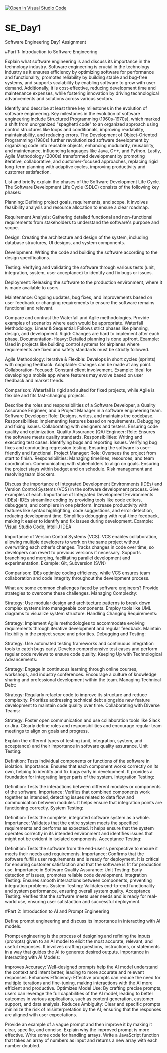 [![Open in Visual Studio Code](https://classroom.github.com/assets/open-in-vscode-2e0aaae1b6195c2367325f4f02e2d04e9abb55f0b24a779b69b11b9e10269abc.svg)](https://classroom.github.com/online_ide?assignment_repo_id=15920286&assignment_repo_type=AssignmentRepo)
# SE_Day1
Software Engineering Day1 Assignment

#Part 1: Introduction to Software Engineering

Explain what software engineering is and discuss its importance in the technology industry.
Software engineering is crucial in the technology industry as it ensures efficiency by optimizing software for performance and functionality, promotes reliability by building stable and bug-free systems, and supports scalability by enabling software to grow with user demand. Additionally, it is cost-effective, reducing development time and maintenance expenses, while fostering innovation by driving technological advancements and solutions across various sectors.

Identify and describe at least three key milestones in the evolution of software engineering.
Key milestones in the evolution of software engineering include Structured Programming (1960s-1970s), which marked a shift from unorganized "spaghetti code" to an organized approach using control structures like loops and conditionals, improving readability, maintainability, and reducing errors. The Development of Object-Oriented Programming (1980s) further revolutionized software development by organizing code into reusable objects, enhancing modularity, reusability, and maintenance, influencing languages like Java, C++, and Python. Lastly, Agile Methodology (2000s) transformed development by promoting iterative, collaborative, and customer-focused approaches, replacing rigid long-term planning with adaptive cycles, improving productivity and customer satisfaction.


List and briefly explain the phases of the Software Development Life Cycle.
The Software Development Life Cycle (SDLC) consists of the following key phases:

Planning: Defining project goals, requirements, and scope. It involves feasibility analysis and resource allocation to ensure a clear roadmap.

Requirement Analysis: Gathering detailed functional and non-functional requirements from stakeholders to understand the software's purpose and scope.

Design: Creating the architecture and design of the system, including database structures, UI designs, and system components.

Development: Writing the code and building the software according to the design specifications.

Testing: Verifying and validating the software through various tests (unit, integration, system, user acceptance) to identify and fix bugs or issues.

Deployment: Releasing the software to the production environment, where it is made available to users.

Maintenance: Ongoing updates, bug fixes, and improvements based on user feedback or changing requirements to ensure the software remains functional and relevant.



Compare and contrast the Waterfall and Agile methodologies. Provide examples of scenarios where each would be appropriate.
Waterfall Methodology:
Linear & Sequential: Follows strict phases like planning, design, and development.
Rigid: Changes are hard to implement after each phase.
Documentation-Heavy: Detailed planning is done upfront.
Example: Used in projects like building control systems for airplanes where requirements are fixed and safety standards must be strictly followed.

Agile Methodology:
Iterative & Flexible: Develops in short cycles (sprints) with ongoing feedback.
Adaptable: Changes can be made at any point.
Collaboration-Focused: Constant client involvement.
Example: Ideal for developing a mobile app where features may evolve based on user feedback and market trends.

Comparison:
Waterfall is rigid and suited for fixed projects, while Agile is flexible and fits fast-changing projects.



Describe the roles and responsibilities of a Software Developer, a Quality Assurance Engineer, and a Project Manager in a software engineering team.
Software Developer:
Role: Designs, writes, and maintains the codebase.
Responsibilities:
Implementing features based on requirements.
Debugging and fixing issues.
Collaborating with designers and testers.
Ensuring code quality and optimization.
Quality Assurance (QA) Engineer:
Role: Ensures the software meets quality standards.
Responsibilities:
Writing and executing test cases.
Identifying bugs and reporting issues.
Verifying bug fixes and conducting regression testing.
Ensuring the software is user-friendly and functional.
Project Manager:
Role: Oversees the project from start to finish.
Responsibilities:
Managing timelines, resources, and team coordination.
Communicating with stakeholders to align on goals.
Ensuring the project stays within budget and on schedule.
Risk management and resolving team blockers.


Discuss the importance of Integrated Development Environments (IDEs) and Version Control Systems (VCS) in the software development process. Give examples of each.
Importance of Integrated Development Environments (IDEs):
IDEs streamline coding by providing tools like code editors, debuggers, and compilers in one platform.
Increase productivity with features like syntax highlighting, code suggestions, and error detection, reducing development time.
Simplifies debugging with real-time feedback, making it easier to identify and fix issues during development.
Example: Visual Studio Code, IntelliJ IDEA

Importance of Version Control Systems (VCS):
VCS enables collaboration, allowing multiple developers to work on the same project without overwriting each other's changes.
Tracks changes in code over time, so developers can revert to previous versions if necessary.
Supports branching and merging, facilitating parallel development and experimentation.
Example: Git, Subversion (SVN)

Comparison:
IDEs optimize coding efficiency, while VCS ensures team collaboration and code integrity throughout the development process.


What are some common challenges faced by software engineers? Provide strategies to overcome these challenges.
Managing Complexity:

Strategy: Use modular design and architecture patterns to break down complex systems into manageable components. Employ tools like UML diagrams to visualize system structure.
Handling Changing Requirements:

Strategy: Implement Agile methodologies to accommodate evolving requirements through iterative development and regular feedback. Maintain flexibility in the project scope and priorities.
Debugging and Testing:

Strategy: Use automated testing frameworks and continuous integration tools to catch bugs early. Develop comprehensive test cases and perform regular code reviews to ensure code quality.
Keeping Up with Technological Advancements:

Strategy: Engage in continuous learning through online courses, workshops, and industry conferences. Encourage a culture of knowledge sharing and professional development within the team.
Managing Technical Debt:

Strategy: Regularly refactor code to improve its structure and reduce complexity. Prioritize addressing technical debt alongside new feature development to maintain code quality over time.
Collaborating with Diverse Teams:

Strategy: Foster open communication and use collaboration tools like Slack or Jira. Clearly define roles and responsibilities and encourage regular team meetings to align on goals and progress.


Explain the different types of testing (unit, integration, system, and acceptance) and their importance in software quality assurance.
Unit Testing:

Definition: Tests individual components or functions of the software in isolation.
Importance: Ensures that each component works correctly on its own, helping to identify and fix bugs early in development. It provides a foundation for integrating larger parts of the system.
Integration Testing:

Definition: Tests the interactions between different modules or components of the software.
Importance: Verifies that combined components work together as intended, detecting issues related to data flow and communication between modules. It helps ensure that integration points are functioning correctly.
System Testing:

Definition: Tests the complete, integrated software system as a whole.
Importance: Validates that the entire system meets the specified requirements and performs as expected. It helps ensure that the system operates correctly in its intended environment and identifies issues that might not be evident in isolated components.
Acceptance Testing:

Definition: Tests the software from the end-user's perspective to ensure it meets their needs and requirements.
Importance: Confirms that the software fulfills user requirements and is ready for deployment. It is critical for ensuring customer satisfaction and that the software is fit for production use.
Importance in Software Quality Assurance:
Unit Testing: Early detection of issues, promotes reliable code development.
Integration Testing: Ensures smooth interactions between components, preventing integration problems.
System Testing: Validates end-to-end functionality and system performance, ensuring overall system quality.
Acceptance Testing: Verifies that the software meets user needs and is ready for real-world use, ensuring user satisfaction and successful deployment.


#Part 2: Introduction to AI and Prompt Engineering


Define prompt engineering and discuss its importance in interacting with AI models.

Prompt engineering is the process of designing and refining the inputs (prompts) given to an AI model to elicit the most accurate, relevant, and useful responses. It involves crafting questions, instructions, or statements in a way that guides the AI to generate desired outputs.
Importance in Interacting with AI Models:

Improves Accuracy: Well-designed prompts help the AI model understand the context and intent better, leading to more accurate and relevant responses.
Enhances Efficiency: Effective prompts can reduce the need for multiple iterations and fine-tuning, making interactions with the AI more efficient and productive.
Optimizes Model Use: By crafting precise prompts, users can leverage the full capabilities of the AI model, leading to better outcomes in various applications, such as content generation, customer support, and data analysis.
Reduces Ambiguity: Clear and specific prompts minimize the risk of misinterpretation by the AI, ensuring that the responses are aligned with user expectations.

Provide an example of a vague prompt and then improve it by making it clear, specific, and concise. Explain why the improved prompt is more effective.
 Write some code for handling arrays.
Write a JavaScript function that takes an array of numbers as input and returns a new array with each number doubled.

